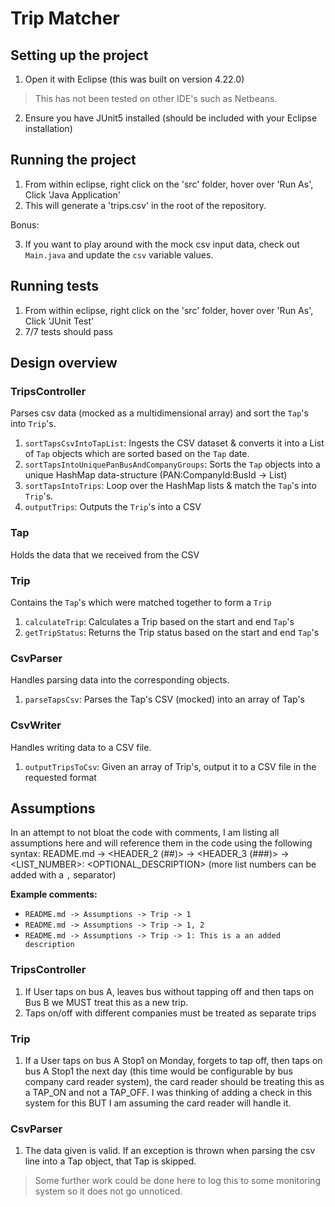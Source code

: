 # Trip Matcher

## Setting up the project

1. Open it with Eclipse (this was built on version 4.22.0)
> This has not been tested on other IDE's such as Netbeans.
2. Ensure you have JUnit5 installed (should be included with your Eclipse installation)


## Running the project 

1. From within eclipse, right click on the 'src' folder, hover over 'Run As', Click 'Java Application'
2. This will generate a 'trips.csv' in the root of the repository.

Bonus:

3. If you want to play around with the mock csv input data, check out `Main.java` and update the `csv` variable values.

## Running tests

1. From within eclipse, right click on the 'src' folder, hover over 'Run As', Click 'JUnit Test'
2. 7/7 tests should pass

## Design overview

### TripsController

Parses csv data (mocked as a multidimensional array) and sort the `Tap`'s into `Trip`'s.

1. `sortTapsCsvIntoTapList`: Ingests the CSV dataset & converts it into a List of `Tap` objects which are sorted based on the `Tap` date.
2. `sortTapsIntoUniquePanBusAndCompanyGroups`: Sorts the `Tap` objects into a unique HashMap data-structure (PAN:CompanyId:BusId -> List<Tap>)
3. `sortTapsIntoTrips`: Loop over the HashMap lists & match the `Tap`'s into `Trip`'s. 
4. `outputTrips`: Outputs the `Trip`'s  into a CSV

### Tap

Holds the data that we received from the CSV
### Trip

Contains the `Tap`'s which were matched together to form a `Trip`

1. `calculateTrip`: Calculates a Trip based on the start and end `Tap`'s
2. `getTripStatus`: Returns the Trip status based on the start and end `Tap`'s

### CsvParser

Handles parsing data into the corresponding objects.

1. `parseTapsCsv`: Parses the Tap's CSV (mocked) into an array of Tap's

### CsvWriter

Handles writing data to a CSV file.

1. `outputTripsToCsv`:  Given an array of Trip's, output it to a CSV file in the requested format

## Assumptions

In an attempt to not bloat the code with comments, I am listing all assumptions here and will reference them in the code using the following syntax: README.md -> <HEADER_2 (##)> -> <HEADER_3 (###)> -> <LIST_NUMBER>: <OPTIONAL_DESCRIPTION> (more list numbers can be added with a `,` separator) 

**Example comments:**

- `README.md -> Assumptions -> Trip -> 1`
- `README.md -> Assumptions -> Trip -> 1, 2`
- `README.md -> Assumptions -> Trip -> 1: This is a an added description`

### TripsController

1. If User taps on bus A, leaves bus without tapping off and then taps on Bus B we MUST treat this as a new trip.
2. Taps on/off with different companies must be treated as separate trips
### Trip

1. If a User taps on bus A Stop1 on Monday, forgets to tap off, then taps on bus A Stop1 the next day (this time would be configurable by bus company card reader system), the card reader should be treating this as a TAP_ON and not a TAP_OFF. I was thinking of adding a check in this system for this BUT I am assuming the card reader will handle it.

### CsvParser

1. The data given is valid. If an exception is thrown when parsing the csv line into a Tap object, that Tap is skipped.
> Some further work could be done here to log this to some monitoring system so it does not go unnoticed.
